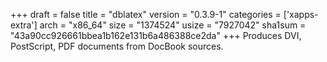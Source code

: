 +++
draft = false
title = "dblatex"
version = "0.3.9-1"
categories = ['xapps-extra']
arch = "x86_64"
size = "1374524"
usize = "7927042"
sha1sum = "43a90cc926661bbea1b162e131b6a486388ce2da"
+++
Produces DVI, PostScript, PDF documents from DocBook sources.